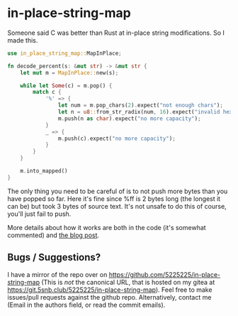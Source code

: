 # in-place-string-map

Someone said C was better than Rust at in-place string modifications. So I made this.

```rust
use in_place_string_map::MapInPlace;

fn decode_percent(s: &mut str) -> &mut str {
    let mut m = MapInPlace::new(s);

    while let Some(c) = m.pop() {
        match c {
            '%' => {
                let num = m.pop_chars(2).expect("not enough chars");
                let n = u8::from_str_radix(num, 16).expect("invalid hex");
                m.push(n as char).expect("no more capacity");
            }
            _ => {
                m.push(c).expect("no more capacity");
            }
        }
    }

    m.into_mapped()
}
```

The only thing you need to be careful of is to not push more bytes than you
have popped so far. Here it's fine since %ff is 2 bytes long (the longest it
can be) but took 3 bytes of source text. It's not unsafe to do this of course,
you'll just fail to push.

More details about how it works are both in the code (it's somewhat commented)
and [the blog
post](https://www.5snb.club/posts/2021/03/27/in-place-string-mapping.html).

## Bugs / Suggestions?

I have a mirror of the repo over on
<https://github.com/5225225/in-place-string-map> (This is *not* the canonical
URL, that is hosted on my gitea at
<https://git.5snb.club/5225225/in-place-string-map>). Feel free to make
issues/pull requests against the github repo. Alternatively, contact me (Email
in the authors field, or read the commit emails).
